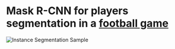 # Mask R-CNN for players segmentation in a [football game](https://www.youtube.com/watch?v=RQ97o6tM8gc&index=3&list=PLasxefpCczor6fWojQbdwGA0lMMCPzodp)
![Instance Segmentation Sample](assets/4k_video.gif)

# 
